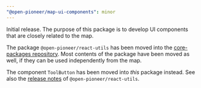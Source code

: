 ```yaml
---
"@open-pioneer/map-ui-components": minor
---
```


Initial release.
The purpose of this package is to develop UI components that are closely related to the map.

The package `@open-pioneer/react-utils` has been moved into the [core-packages repository](https://github.com/open-pioneer/trails-core-packages/tree/main/src/packages/react-utils).
Most contents of the package have been moved as well, if they can be used independently from the map.

The component `ToolButton` has been moved into _this_ package instead.
See also the [release notes](https://github.com/open-pioneer/trails-core-packages/releases/tag/%40open-pioneer%2Freact-utils%401.0.0) of `@open-pioneer/react-utils`.
